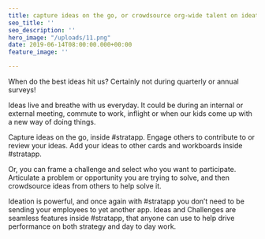 ```yaml
---
title: capture ideas on the go, or crowdsource org-wide talent on ideation challenges
seo_title: ''
seo_description: ''
hero_image: "/uploads/11.png"
date: 2019-06-14T08:00:00.000+00:00
feature_image: ''

---
```

When do the best ideas hit us?  Certainly not during quarterly or annual surveys!

Ideas live and breathe with us everyday.  It could be during an internal or external meeting, commute to work, inflight or when our kids come up with a new way of doing things.

Capture ideas on the go, inside #stratapp.  Engage others to contribute to or review your ideas.  Add your ideas to other cards and workboards inside #stratapp.

Or, you can frame a challenge and select who you want to participate.  Articulate a problem or opportunity you are trying to solve, and then crowdsource ideas from others to help solve it.

Ideation is powerful, and once again with #stratapp you don’t need to be sending your employees to yet another app.  Ideas and Challenges are seamless features inside #stratapp, that anyone can use to help drive performance on both strategy and day to day work.